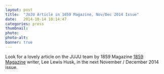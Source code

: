 ```yaml
---
layout: post
title:  "JUJU Article in 1859 Magazine, Nov/Dec 2014 Issue"
date:   2014-10-14 10:14:47
categories: press
thumbnail: 
photo: 
photo-alt: 
banner: true
---
```

Look for a lovely article on the JUJU team by 1859 Magazine [1859 Magazine](http://1859oregonmagazine.com/) writer, Lee Lewis Husk, in the next November / December 2014 issue. 
